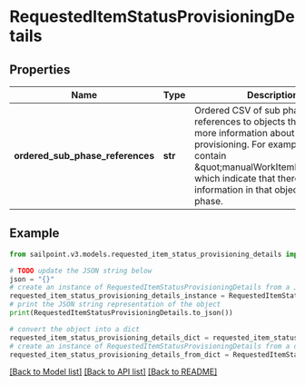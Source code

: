 # RequestedItemStatusProvisioningDetails


## Properties

Name | Type | Description | Notes
------------ | ------------- | ------------- | -------------
**ordered_sub_phase_references** | **str** | Ordered CSV of sub phase references to objects that contain more information about provisioning. For example, this can contain \&quot;manualWorkItemDetails\&quot; which indicate that there is further information in that object for this phase. | [optional] 

## Example

```python
from sailpoint.v3.models.requested_item_status_provisioning_details import RequestedItemStatusProvisioningDetails

# TODO update the JSON string below
json = "{}"
# create an instance of RequestedItemStatusProvisioningDetails from a JSON string
requested_item_status_provisioning_details_instance = RequestedItemStatusProvisioningDetails.from_json(json)
# print the JSON string representation of the object
print(RequestedItemStatusProvisioningDetails.to_json())

# convert the object into a dict
requested_item_status_provisioning_details_dict = requested_item_status_provisioning_details_instance.to_dict()
# create an instance of RequestedItemStatusProvisioningDetails from a dict
requested_item_status_provisioning_details_from_dict = RequestedItemStatusProvisioningDetails.from_dict(requested_item_status_provisioning_details_dict)
```
[[Back to Model list]](../README.md#documentation-for-models) [[Back to API list]](../README.md#documentation-for-api-endpoints) [[Back to README]](../README.md)


